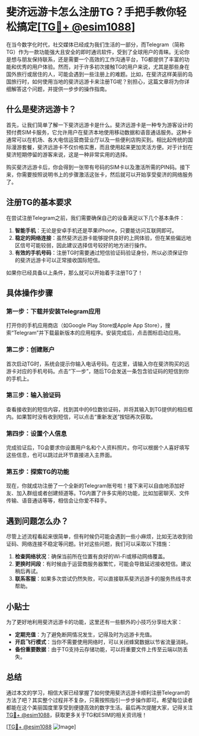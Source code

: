 # 斐济远游卡怎么注册TG？手把手教你轻松搞定[[TG💪+ @esim1088](https://t.me/s/esim1088)]

在当今数字化时代，社交媒体已经成为我们生活的一部分，而Telegram（简称TG）作为一款功能强大且安全的即时通讯软件，受到了全球用户的青睐。无论你是想与朋友保持联系，还是需要一个高效的工作沟通平台，TG都提供了丰富的功能和优秀的用户体验。然而，对于许多初次接触TG的用户来说，尤其是那些身在国外旅行或居住的人，可能会遇到一些注册上的难题。比如，在斐济这样美丽的岛国旅行时，如何使用当地的斐济远游卡来注册TG呢？别担心，这篇文章将为你详细解答这个问题，并提供一步步的操作指南。

## 什么是斐济远游卡？

首先，让我们简单了解一下斐济远游卡是什么。斐济远游卡是一种专为游客设计的预付费SIM卡服务，它允许用户在斐济本地使用移动数据和语音通话服务。这种卡通常可以在机场、各大电信运营商营业厅以及一些便利店购买到。相比起传统的国际漫游套餐，斐济远游卡不仅价格实惠，而且使用起来更加灵活方便。对于计划在斐济短期停留的游客来说，这是一种非常实用的选择。

购买斐济远游卡后，你会得到一张带有号码的SIM卡以及激活所需的PIN码。接下来，你需要按照说明书上的步骤激活这张卡，然后就可以开始享受斐济的网络服务了。

## 注册TG的基本要求

在尝试注册Telegram之前，我们需要确保自己的设备满足以下几个基本条件：

1. **智能手机**：无论是安卓手机还是苹果iPhone，只要能访问互联网即可。
2. **稳定的网络连接**：虽然斐济远游卡能够提供良好的上网体验，但在某些偏远地区信号可能较弱，因此建议选择信号较好的地方进行操作。
3. **有效的手机号码**：注册TG时需要通过短信验证码验证身份，所以必须保证你的斐济远游卡可以正常接收国际短信。

如果你已经具备以上条件，那么就可以开始着手注册TG了！

## 具体操作步骤

### 第一步：下载并安装Telegram应用

打开你的手机应用商店（如Google Play Store或Apple App Store），搜索“Telegram”并下载最新版本的应用程序。安装完成后，点击图标启动应用。

### 第二步：创建账户

首次启动TG时，系统会提示你输入电话号码。在这里，请输入你在斐济购买的远游卡对应的手机号码。点击“下一步”，随后TG会发送一条包含验证码的短信到你的手机上。

### 第三步：输入验证码

查看接收到的短信内容，找到其中的6位数验证码，并将其输入到TG提供的相应框内。如果暂时没有收到短信，可以点击“重新发送”按钮再次获取。

### 第四步：设置个人信息

完成验证后，TG会要求你设置用户名和个人资料照片。你可以根据个人喜好填写这些信息，也可以跳过此环节直接进入主界面。

### 第五步：探索TG的功能

现在，你就成功注册了一个全新的Telegram账号啦！接下来可以自由地添加好友、加入群组或者创建频道等。TG内置了许多实用的功能，比如加密聊天、文件传输、语音通话等等，相信会让你爱不释手。

## 遇到问题怎么办？

尽管上述流程看起来很简单，但有时候仍可能会遇到一些小麻烦，比如无法收到验证码、网络连接不稳定等问题。针对这些问题，我们可以采取以下措施：

1. **检查网络状况**：确保当前所在位置有良好的Wi-Fi或移动网络覆盖。
2. **更换时间段**：有时候由于运营商服务器繁忙，可能会导致延迟接收短信。建议稍后再试。
3. **联系客服**：如果多次尝试仍然失败，可以直接联系斐济远游卡的服务热线寻求帮助。

## 小贴士

为了更好地利用斐济远游卡的功能，这里还有一些额外的小技巧分享给大家：

- **定期充值**：为了避免断网情况发生，记得及时为远游卡充值。
- **开启飞行模式**：当你不需要使用网络时，可以关闭蜂窝数据以节省流量消耗。
- **备份重要数据**：由于TG支持云存储功能，可以将重要文件上传至云端以防丢失。

## 总结

通过本文的学习，相信大家已经掌握了如何使用斐济远游卡顺利注册Telegram的方法了吧？其实整个过程并不复杂，只需按照指引一步步操作即可。希望每位读者都能在这个美丽国度里享受到便捷高效的数字生活。最后再次提醒大家，记得关注[TG💪+ @esim1088](https://t.me/s/esim1088)，获取更多关于TG和ESIM的相关资讯哦！

[[TG💪+ @esim1088](https://t.me/s/esim1088) ![Image](https://i.postimg.cc/4NQfJmqS/Snipaste-2025-05-13-00-14-12.png)]
